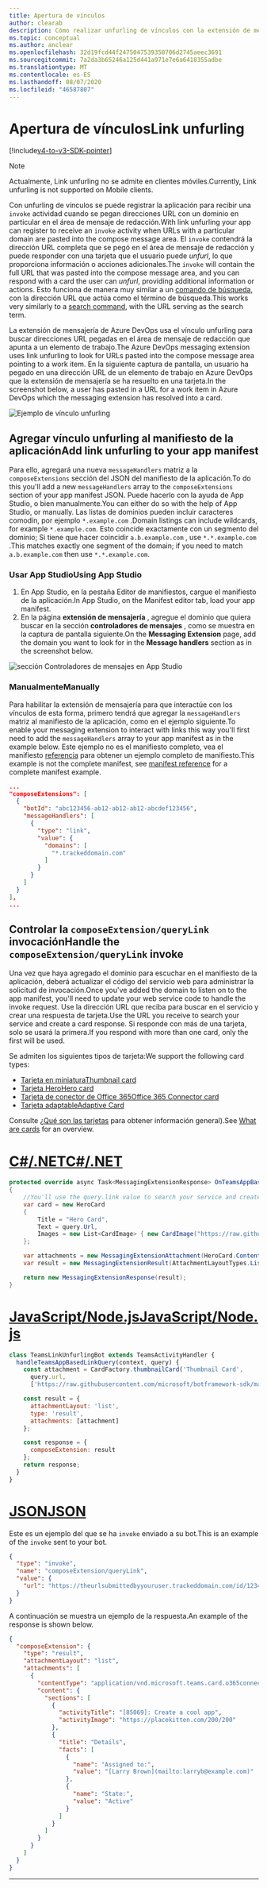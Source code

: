 ```yaml
---
title: Apertura de vínculos
author: clearab
description: Cómo realizar unfurling de vínculos con la extensión de mensajería en una aplicación de Microsoft Teams.
ms.topic: conceptual
ms.author: anclear
ms.openlocfilehash: 32d19fcd44f2475047539350706d2745aeec3691
ms.sourcegitcommit: 7a2da3b65246a125d441a971e7e6a6418355adbe
ms.translationtype: MT
ms.contentlocale: es-ES
ms.lasthandoff: 08/07/2020
ms.locfileid: "46587807"
---
```

# <a name="link-unfurling"></a><span data-ttu-id="9d8b4-103">Apertura de vínculos</span><span class="sxs-lookup"><span data-stu-id="9d8b4-103">Link unfurling</span></span>

[!include[v4-to-v3-SDK-pointer](~/includes/v4-to-v3-pointer-me.md)]

> [!NOTE]
> <span data-ttu-id="9d8b4-104">Actualmente, Link unfurling no se admite en clientes móviles.</span><span class="sxs-lookup"><span data-stu-id="9d8b4-104">Currently, Link unfurling is not supported on Mobile clients.</span></span>

<span data-ttu-id="9d8b4-105">Con unfurling de vínculos se puede registrar la aplicación para recibir una `invoke` actividad cuando se pegan direcciones URL con un dominio en particular en el área de mensaje de redacción.</span><span class="sxs-lookup"><span data-stu-id="9d8b4-105">With link unfurling your app can register to receive an `invoke` activity when URLs with a particular domain are pasted into the compose message area.</span></span> <span data-ttu-id="9d8b4-106">El `invoke` contendrá la dirección URL completa que se pegó en el área de mensaje de redacción y puede responder con una tarjeta que el usuario puede *unfurl*, lo que proporciona información o acciones adicionales.</span><span class="sxs-lookup"><span data-stu-id="9d8b4-106">The `invoke` will contain the full URL that was pasted into the compose message area, and you can respond with a card the user can *unfurl*, providing additional information or actions.</span></span> <span data-ttu-id="9d8b4-107">Esto funciona de manera muy similar a un [comando de búsqueda](~/messaging-extensions/how-to/search-commands/define-search-command.md), con la dirección URL que actúa como el término de búsqueda.</span><span class="sxs-lookup"><span data-stu-id="9d8b4-107">This works very similarly to a [search command](~/messaging-extensions/how-to/search-commands/define-search-command.md), with the URL serving as the search term.</span></span>

<span data-ttu-id="9d8b4-108">La extensión de mensajería de Azure DevOps usa el vínculo unfurling para buscar direcciones URL pegadas en el área de mensaje de redacción que apunta a un elemento de trabajo.</span><span class="sxs-lookup"><span data-stu-id="9d8b4-108">The Azure DevOps messaging extension uses link unfurling to look for URLs pasted into the compose message area pointing to a work item.</span></span> <span data-ttu-id="9d8b4-109">En la siguiente captura de pantalla, un usuario ha pegado en una dirección URL de un elemento de trabajo en Azure DevOps que la extensión de mensajería se ha resuelto en una tarjeta.</span><span class="sxs-lookup"><span data-stu-id="9d8b4-109">In the screenshot below, a user has pasted in a URL for a work item in Azure DevOps which the messaging extension has resolved into a card.</span></span>

![Ejemplo de vínculo unfurling](~/assets/images/compose-extensions/messagingextensions_linkunfurling.png)

## <a name="add-link-unfurling-to-your-app-manifest"></a><span data-ttu-id="9d8b4-111">Agregar vínculo unfurling al manifiesto de la aplicación</span><span class="sxs-lookup"><span data-stu-id="9d8b4-111">Add link unfurling to your app manifest</span></span>

<span data-ttu-id="9d8b4-112">Para ello, agregará una nueva `messageHandlers` matriz a la `composeExtensions` sección del JSON del manifiesto de la aplicación.</span><span class="sxs-lookup"><span data-stu-id="9d8b4-112">To do this you'll add a new `messageHandlers` array to the `composeExtensions` section of your app manifest JSON.</span></span> <span data-ttu-id="9d8b4-113">Puede hacerlo con la ayuda de App Studio, o bien manualmente.</span><span class="sxs-lookup"><span data-stu-id="9d8b4-113">You can either do so with the help of App Studio, or manually.</span></span> <span data-ttu-id="9d8b4-114">Las listas de dominios pueden incluir caracteres comodín, por ejemplo `*.example.com` .</span><span class="sxs-lookup"><span data-stu-id="9d8b4-114">Domain listings can include wildcards, for example `*.example.com`.</span></span> <span data-ttu-id="9d8b4-115">Esto coincide exactamente con un segmento del dominio; Si tiene que hacer coincidir `a.b.example.com` , use `*.*.example.com` .</span><span class="sxs-lookup"><span data-stu-id="9d8b4-115">This matches exactly one segment of the domain; if you need to match `a.b.example.com` then use `*.*.example.com`.</span></span>

### <a name="using-app-studio"></a><span data-ttu-id="9d8b4-116">Usar App Studio</span><span class="sxs-lookup"><span data-stu-id="9d8b4-116">Using App Studio</span></span>

1. <span data-ttu-id="9d8b4-117">En App Studio, en la pestaña Editor de manifiestos, cargue el manifiesto de la aplicación.</span><span class="sxs-lookup"><span data-stu-id="9d8b4-117">In App Studio, on the Manifest editor tab, load your app manifest.</span></span>
1. <span data-ttu-id="9d8b4-118">En la página **extensión de mensajería** , agregue el dominio que quiera buscar en la sección **controladores de mensajes** , como se muestra en la captura de pantalla siguiente.</span><span class="sxs-lookup"><span data-stu-id="9d8b4-118">On the **Messaging Extension** page, add the domain you want to look for in the **Message handlers** section as in the screenshot below.</span></span>

![sección Controladores de mensajes en App Studio](~/assets/images/link-unfurling.png)

### <a name="manually"></a><span data-ttu-id="9d8b4-120">Manualmente</span><span class="sxs-lookup"><span data-stu-id="9d8b4-120">Manually</span></span>

<span data-ttu-id="9d8b4-121">Para habilitar la extensión de mensajería para que interactúe con los vínculos de esta forma, primero tendrá que agregar la `messageHandlers` matriz al manifiesto de la aplicación, como en el ejemplo siguiente.</span><span class="sxs-lookup"><span data-stu-id="9d8b4-121">To enable your messaging extension to interact with links this way you'll first need to add the `messageHandlers` array to your app manifest as in the example below.</span></span> <span data-ttu-id="9d8b4-122">Este ejemplo no es el manifiesto completo, vea el manifiesto [referencia](~/resources/schema/manifest-schema.md) para obtener un ejemplo completo de manifiesto.</span><span class="sxs-lookup"><span data-stu-id="9d8b4-122">This example is not the complete manifest, see [manifest reference](~/resources/schema/manifest-schema.md) for a complete manifest example.</span></span>

```json
...
"composeExtensions": [
  {
    "botId": "abc123456-ab12-ab12-ab12-abcdef123456",
    "messageHandlers": [
      {
        "type": "link",
        "value": {
          "domains": [
            "*.trackeddomain.com"
          ]
        }
      }
    ]
  }
],
...
```

## <a name="handle-the-composeextensionquerylink-invoke"></a><span data-ttu-id="9d8b4-123">Controlar la `composeExtension/queryLink` invocación</span><span class="sxs-lookup"><span data-stu-id="9d8b4-123">Handle the `composeExtension/queryLink` invoke</span></span>

<span data-ttu-id="9d8b4-124">Una vez que haya agregado el dominio para escuchar en el manifiesto de la aplicación, deberá actualizar el código del servicio web para administrar la solicitud de invocación.</span><span class="sxs-lookup"><span data-stu-id="9d8b4-124">Once you've added the domain to listen on to the app manifest, you'll need to update your web service code to handle the invoke request.</span></span> <span data-ttu-id="9d8b4-125">Use la dirección URL que reciba para buscar en el servicio y crear una respuesta de tarjeta.</span><span class="sxs-lookup"><span data-stu-id="9d8b4-125">Use the URL you receive to search your service and create a card response.</span></span> <span data-ttu-id="9d8b4-126">Si responde con más de una tarjeta, solo se usará la primera.</span><span class="sxs-lookup"><span data-stu-id="9d8b4-126">If you respond with more than one card, only the first will be used.</span></span>

<span data-ttu-id="9d8b4-127">Se admiten los siguientes tipos de tarjeta:</span><span class="sxs-lookup"><span data-stu-id="9d8b4-127">We support the following card types:</span></span>

* [<span data-ttu-id="9d8b4-128">Tarjeta en miniatura</span><span class="sxs-lookup"><span data-stu-id="9d8b4-128">Thumbnail card</span></span>](~/task-modules-and-cards/cards/cards-reference.md#thumbnail-card)
* [<span data-ttu-id="9d8b4-129">Tarjeta Hero</span><span class="sxs-lookup"><span data-stu-id="9d8b4-129">Hero card</span></span>](~/task-modules-and-cards/cards/cards-reference.md#hero-card)
* [<span data-ttu-id="9d8b4-130">Tarjeta de conector de Office 365</span><span class="sxs-lookup"><span data-stu-id="9d8b4-130">Office 365 Connector card</span></span>](~/task-modules-and-cards/cards/cards-reference.md#office-365-connector-card)
* [<span data-ttu-id="9d8b4-131">Tarjeta adaptable</span><span class="sxs-lookup"><span data-stu-id="9d8b4-131">Adaptive Card</span></span>](~/task-modules-and-cards/cards/cards-reference.md#adaptive-card)

<span data-ttu-id="9d8b4-132">Consulte [¿Qué son las tarjetas](~/task-modules-and-cards/what-are-cards.md) para obtener información general).</span><span class="sxs-lookup"><span data-stu-id="9d8b4-132">See [What are cards](~/task-modules-and-cards/what-are-cards.md) for an overview.</span></span>

# <a name="cnet"></a>[<span data-ttu-id="9d8b4-133">C#/.NET</span><span class="sxs-lookup"><span data-stu-id="9d8b4-133">C#/.NET</span></span>](#tab/dotnet)

```csharp
protected override async Task<MessagingExtensionResponse> OnTeamsAppBasedLinkQueryAsync(ITurnContext<IInvokeActivity> turnContext, AppBasedLinkQuery query, CancellationToken cancellationToken)
{
    //You'll use the query.link value to search your service and create a card response
    var card = new HeroCard
    {
        Title = "Hero Card",
        Text = query.Url,
        Images = new List<CardImage> { new CardImage("https://raw.githubusercontent.com/microsoft/botframework-sdk/master/icon.png") },
    };

    var attachments = new MessagingExtensionAttachment(HeroCard.ContentType, null, card);
    var result = new MessagingExtensionResult(AttachmentLayoutTypes.List, "result", new[] { attachments }, null, "test unfurl");

    return new MessagingExtensionResponse(result);
}
```

# <a name="javascriptnodejs"></a>[<span data-ttu-id="9d8b4-134">JavaScript/Node.js</span><span class="sxs-lookup"><span data-stu-id="9d8b4-134">JavaScript/Node.js</span></span>](#tab/javascript)

```javascript
class TeamsLinkUnfurlingBot extends TeamsActivityHandler {
  handleTeamsAppBasedLinkQuery(context, query) {
    const attachment = CardFactory.thumbnailCard('Thumbnail Card',
      query.url,
      ['https://raw.githubusercontent.com/microsoft/botframework-sdk/master/icon.png']);

    const result = {
      attachmentLayout: 'list',
      type: 'result',
      attachments: [attachment]
    };

    const response = {
      composeExtension: result
    };
    return response;
  }
}
```

# <a name="json"></a>[<span data-ttu-id="9d8b4-135">JSON</span><span class="sxs-lookup"><span data-stu-id="9d8b4-135">JSON</span></span>](#tab/json)

<span data-ttu-id="9d8b4-136">Este es un ejemplo del que se ha `invoke` enviado a su bot.</span><span class="sxs-lookup"><span data-stu-id="9d8b4-136">This is an example of the `invoke` sent to your bot.</span></span>

```json
{
  "type": "invoke",
  "name": "composeExtension/queryLink",
  "value": {
    "url": "https://theurlsubmittedbyyouruser.trackeddomain.com/id/1234"
  }
}
```

<span data-ttu-id="9d8b4-137">A continuación se muestra un ejemplo de la respuesta.</span><span class="sxs-lookup"><span data-stu-id="9d8b4-137">An example of the response is shown below.</span></span>

```json
{
  "composeExtension": {
    "type": "result",
    "attachmentLayout": "list",
    "attachments": [
      {
        "contentType": "application/vnd.microsoft.teams.card.o365connector",
        "content": {
          "sections": [
            {
              "activityTitle": "[85069]: Create a cool app",
              "activityImage": "https://placekitten.com/200/200"
            },
            {
              "title": "Details",
              "facts": [
                {
                  "name": "Assigned to:",
                  "value": "[Larry Brown](mailto:larryb@example.com)"
                },
                {
                  "name": "State:",
                  "value": "Active"
                }
              ]
            }
          ]
        }
      }
    ]
  }
}
```

* * *
